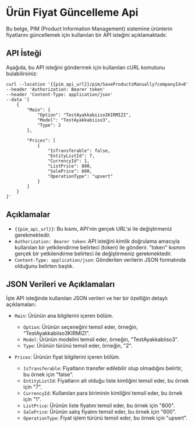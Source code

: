 # Ürün Fiyat Güncelleme Api

Bu belge, PIM (Product Information Management) sistemine ürünlerin fiyatlarını güncellemek için kullanılan bir API isteğini açıklamaktadır.

## API İsteği

Aşağıda, bu API isteğini göndermek için kullanılan cURL komutunu bulabilirsiniz:

```shell
curl --location '{{pim_api_url}}/pim/SaveProductsManually?companyId=8' 
--header 'Authorization: Bearer token' 
--header 'Content-Type: application/json' 
--data '[
    {
        "Main": {
            "Option": "TestAyakkabiiso3KIRMIZI",
            "Model": "TestAyakkabiiso3",
            "Type": 2
        },
       
        "Prices": [
            {
                "IsTransferable": false,
                "EntityListId": 7,
                "CurrencyId": 1,
                "ListPrice": 800,
                "SalePrice": 600,
                "OperationType": "upsert"                
            }
        ]
    }
]'
```

## Açıklamalar

- `{{pim_api_url}}`: Bu kısmı, API'nin gerçek URL'si ile değiştirmeniz gerekmektedir.
- `Authorization: Bearer token`: API isteğini kimlik doğrulama amacıyla kullanılan bir yetkilendirme belirteci (token) ile gönderir. "token" kısmını gerçek bir yetkilendirme belirteci ile değiştirmeniz gerekmektedir.
- `Content-Type: application/json`: Gönderilen verilerin JSON formatında olduğunu belirten başlık.


## JSON Verileri ve Açıklamaları

İşte API isteğinde kullanılan JSON verileri ve her bir özelliğin detaylı açıklamaları:

- `Main`: Ürünün ana bilgilerini içeren bölüm.

    - `Option`: Ürünün seçeneğini temsil eder, örneğin, "TestAyakkabiiso3KIRMIZI".
    - `Model`: Ürünün modelini temsil eder, örneğin, "TestAyakkabiiso3".
    - `Type`: Ürünün türünü temsil eder, örneğin, "2".

- `Prices`: Ürünün fiyat bilgilerini içeren bölüm.

    - `IsTransferable`: Fiyatların transfer edilebilir olup olmadığını belirtir, bu örnek için "false".
    - `EntityListId`: Fiyatların ait olduğu liste kimliğini temsil eder, bu örnek için "7".
    - `CurrencyId`: Kullanılan para biriminin kimliğini temsil eder, bu örnek için "1".
    - `ListPrice`: Ürünün liste fiyatını temsil eder, bu örnek için "800".
    - `SalePrice`: Ürünün satış fiyatını temsil eder, bu örnek için "600".
    - `OperationType`: Fiyat işlem türünü temsil eder, bu örnek için "upsert".

    